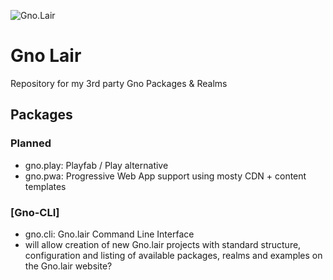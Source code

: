 ![Gno.Lair](https://github.com/AndrewDonelson/gno.lair/blob/main/.design/images/gno.lair.logo-whit.png?raw=true)
# Gno Lair

Repository for my 3rd party Gno Packages &amp; Realms

## Packages

### Planned

- gno.play: Playfab / Play alternative
- gno.pwa: Progressive Web App support using mosty CDN + content templates
### [Gno-CLI]

- gno.cli: Gno.lair Command Line Interface
- will allow creation of new Gno.lair projects with standard structure, configuration and listing of available packages, realms and examples on the Gno.lair website?